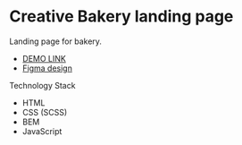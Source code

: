 # Creative Bakery landing page

Landing page for bakery.

  - [DEMO LINK](https://AnnaViolin23.github.io/layout_creativeBakery/)
  - [Figma design](https://www.figma.com/file/dY3izAm0Vspsmra4lQWQIP/Bakerlab-FE-students?node-id=0%3A1)


Technology Stack
- HTML
- CSS (SCSS)
- BEM
- JavaScript
